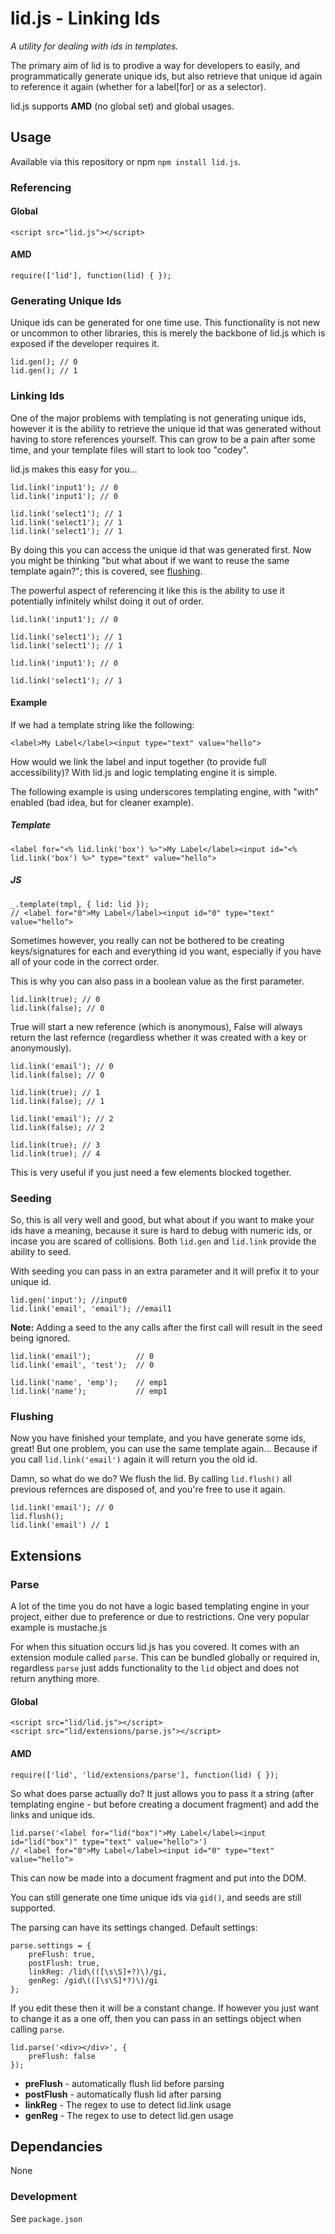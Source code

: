 lid.js - Linking Ids
====================

*A utility for dealing with ids in templates.*

The primary aim of lid is to prodive a way for developers to easily, and programmatically generate unique ids, but also retrieve that unique id again to reference it again (whether for a label[for] or as a selector).

lid.js supports **AMD** (no global set) and global usages.

## Usage

Available via this repository or npm `npm install lid.js`.

### Referencing
#### Global
	<script src="lid.js"></script>

#### AMD
	require(['lid'], function(lid) { });

### Generating Unique Ids
Unique ids can be generated for one time use. This functionality is not new or uncommon to other libraries, this is merely the backbone of lid.js which is exposed if the developer requires it.

	lid.gen(); // 0
	lid.gen(); // 1


### Linking Ids
One of the major problems with templating is not generating unique ids, however it is the ability to retrieve the unique id that was generated without having to store references yourself.
This can grow to be a pain after some time, and your template files will start to look too "codey".

lid.js makes this easy for you...

	lid.link('input1'); // 0
	lid.link('input1'); // 0

	lid.link('select1'); // 1
	lid.link('select1'); // 1
	lid.link('select1'); // 1

By doing this you can access the unique id that was generated first.
Now you might be thinking "but what about if we want to reuse the same template again?"; this is covered, see [flushing](#flushing).

The powerful aspect of referencing it like this is the ability to use it potentially infinitely whilst doing it out of order.

	lid.link('input1'); // 0
	
	lid.link('select1'); // 1
	lid.link('select1'); // 1

	lid.link('input1'); // 0

	lid.link('select1'); // 1

#### Example
If we had a template string like the following:

	<label>My Label</label><input type="text" value="hello">

How would we link the label and input together (to provide full accessibility)?
With lid.js and logic templating engine it is simple.

The following example is using underscores templating engine, with "with" enabled (bad idea, but for cleaner example).

##### Template
	<label for="<% lid.link('box') %>">My Label</label><input id="<% lid.link('box') %>" type="text" value="hello">

##### JS
	_.template(tmpl, { lid: lid });
	// <label for="0">My Label</label><input id="0" type="text" value="hello">

Sometimes however, you really can not be bothered to be creating keys/signatures for each and everything id you want, especially if you have all of your code in the correct order.

This is why you can also pass in a boolean value as the first parameter.

	lid.link(true); // 0
	lid.link(false); // 0

True will start a new reference (which is anonymous), False will always return the last refernce (regardless whether it was created with a key or anonymously).

	lid.link('email'); // 0
	lid.link(false); // 0

	lid.link(true); // 1
	lid.link(false); // 1

	lid.link('email'); // 2
	lid.link(false); // 2

	lid.link(true); // 3
	lid.link(true); // 4

This is very useful if you just need a few elements blocked together.

### Seeding

So, this is all very well and good, but what about if you want to make your ids have a meaning, because it sure is hard to debug with numeric ids, or incase you are scared of collisions.
Both `lid.gen` and `lid.link` provide the ability to seed.

With seeding you can pass in an extra parameter and it will prefix it to your unique id.

	lid.gen('input'); //input0
	lid.link('email', 'email'); //email1

**Note:** Adding a seed to the any calls after the first call will result in the seed being ignored.

	lid.link('email'); 			// 0
	lid.link('email', 'test'); 	// 0

	lid.link('name', 'emp'); 	// emp1
	lid.link('name'); 			// emp1

### <a id="flushing"></a>Flushing

Now you have finished your template, and you have generate some ids, great! But one problem, you can use the same template again... Because if you call `lid.link('email')` again it will return you the old id. 

Damn, so what do we do? We flush the lid. By calling `lid.flush()` all previous refernces are disposed of, and you're free to use it again.

	lid.link('email'); // 0
	lid.flush();
	lid.link('email') // 1


## Extensions

### Parse

A lot of the time you do not have a logic based templating engine in your project, either due to preference or due to restrictions.
One very popular example is mustache.js

For when this situation occurs lid.js has you covered. It comes with an extension module called `parse`. This can be bundled globally or required in, regardless `parse` just adds functionality to the `lid` object and does not return anything more.

#### Global
	<script src="lid/lid.js"></script>
	<script src="lid/extensions/parse.js"></script>

#### AMD
	require(['lid', 'lid/extensions/parse'], function(lid) { });


So what does parse actually do? It just allows you to pass it a string (after templating engine - but before creating a document fragment) and add the links and unique ids.

	lid.parse('<label for="lid("box")">My Label</label><input id="lid("box")" type="text" value="hello">')
	// <label for="0">My Label</label><input id="0" type="text" value="hello">

This can now be made into a document fragment and put into the DOM.

You can still generate one time unique ids via `gid()`, and seeds are still supported.

The parsing can have its settings changed.
Default settings:

	parse.settings = {
		preFlush: true,
		postFlush: true,
		linkReg: /lid\(([\s\S]+?)\)/gi,
		genReg: /gid\(([\s\S]*?)\)/gi
	};

If you edit these then it will be a constant change.
If however you just want to change it as a one off, then you can pass in an settings object when calling `parse`.

	lid.parse('<div></div>', {
		preFlush: false
	});

- **preFlush** - automatically flush lid before parsing
- **postFlush** - automatically flush lid after parsing
- **linkReg** - The regex to use to detect lid.link usage
- **genReg** - The regex to use to detect lid.gen usage

## Dependancies

None

### Development

See `package.json`